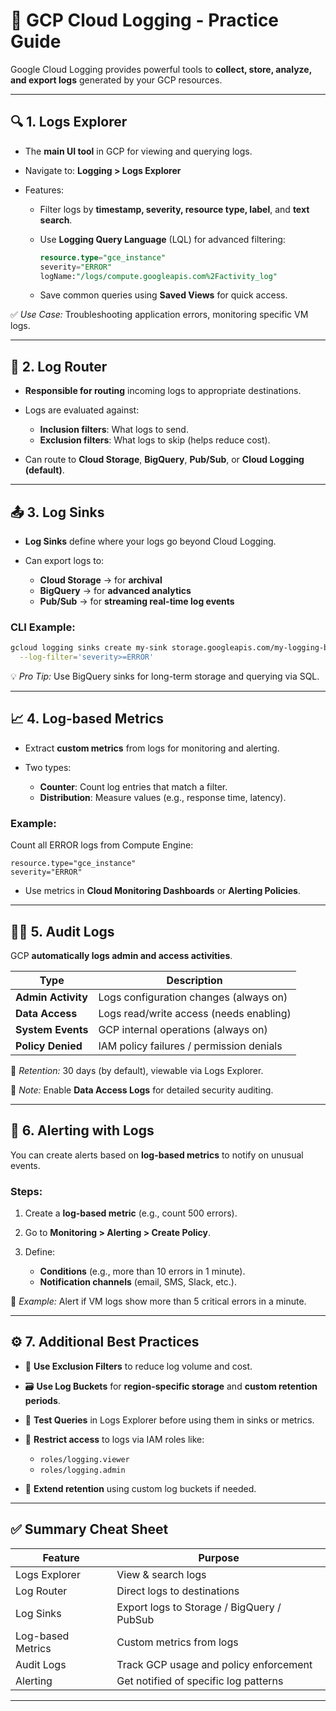 

# 🚀 GCP Cloud Logging - Practice Guide

Google Cloud Logging provides powerful tools to **collect, store, analyze, and export logs** generated by your GCP resources.

---

## 🔍 1. **Logs Explorer**

* The **main UI tool** in GCP for viewing and querying logs.
* Navigate to: **Logging > Logs Explorer**
* Features:

  * Filter logs by **timestamp, severity, resource type, label**, and **text search**.
  * Use **Logging Query Language** (LQL) for advanced filtering:

    ```sql
    resource.type="gce_instance"
    severity="ERROR"
    logName:"/logs/compute.googleapis.com%2Factivity_log"
    ```
  * Save common queries using **Saved Views** for quick access.

✅ *Use Case:* Troubleshooting application errors, monitoring specific VM logs.

---

## 🔄 2. **Log Router**

* **Responsible for routing** incoming logs to appropriate destinations.
* Logs are evaluated against:

  * **Inclusion filters**: What logs to send.
  * **Exclusion filters**: What logs to skip (helps reduce cost).
* Can route to **Cloud Storage**, **BigQuery**, **Pub/Sub**, or **Cloud Logging (default)**.

---

## 📤 3. **Log Sinks**

* **Log Sinks** define where your logs go beyond Cloud Logging.
* Can export logs to:

  * **Cloud Storage** → for **archival**
  * **BigQuery** → for **advanced analytics**
  * **Pub/Sub** → for **streaming real-time log events**

### CLI Example:

```bash
gcloud logging sinks create my-sink storage.googleapis.com/my-logging-bucket \
  --log-filter='severity>=ERROR'
```

💡 *Pro Tip:* Use BigQuery sinks for long-term storage and querying via SQL.

---

## 📈 4. **Log-based Metrics**

* Extract **custom metrics** from logs for monitoring and alerting.
* Two types:

  * **Counter**: Count log entries that match a filter.
  * **Distribution**: Measure values (e.g., response time, latency).

### Example:

Count all ERROR logs from Compute Engine:

```plaintext
resource.type="gce_instance"
severity="ERROR"
```

* Use metrics in **Cloud Monitoring Dashboards** or **Alerting Policies**.

---

## 🕵️‍♂️ 5. **Audit Logs**

GCP **automatically logs admin and access activities**.

| Type               | Description                              |
| ------------------ | ---------------------------------------- |
| **Admin Activity** | Logs configuration changes (always on)   |
| **Data Access**    | Logs read/write access (needs enabling)  |
| **System Events**  | GCP internal operations (always on)      |
| **Policy Denied**  | IAM policy failures / permission denials |

📌 *Retention:* 30 days (by default), viewable via Logs Explorer.

🔐 *Note:* Enable **Data Access Logs** for detailed security auditing.

---

## 🚨 6. **Alerting with Logs**

You can create alerts based on **log-based metrics** to notify on unusual events.

### Steps:

1. Create a **log-based metric** (e.g., count 500 errors).
2. Go to **Monitoring > Alerting > Create Policy**.
3. Define:

   * **Conditions** (e.g., more than 10 errors in 1 minute).
   * **Notification channels** (email, SMS, Slack, etc.).

💬 *Example:* Alert if VM logs show more than 5 critical errors in a minute.

---

## ⚙️ 7. Additional Best Practices

* 🧹 **Use Exclusion Filters** to reduce log volume and cost.
* 🗃️ **Use Log Buckets** for **region-specific storage** and **custom retention periods**.
* 🧪 **Test Queries** in Logs Explorer before using them in sinks or metrics.
* 🔐 **Restrict access** to logs via IAM roles like:

  * `roles/logging.viewer`
  * `roles/logging.admin`
* 📆 **Extend retention** using custom log buckets if needed.

---

## ✅ Summary Cheat Sheet

| Feature           | Purpose                                    |
| ----------------- | ------------------------------------------ |
| Logs Explorer     | View & search logs                         |
| Log Router        | Direct logs to destinations                |
| Log Sinks         | Export logs to Storage / BigQuery / PubSub |
| Log-based Metrics | Custom metrics from logs                   |
| Audit Logs        | Track GCP usage and policy enforcement     |
| Alerting          | Get notified of specific log patterns      |

---

